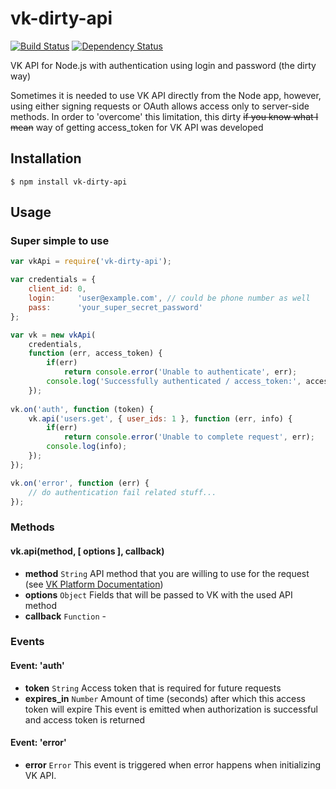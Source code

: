 # vk-dirty-api

[![Build Status](https://travis-ci.org/v12/node-vk-api.svg)](https://travis-ci.org/v12/node-vk-api) [![Dependency Status](https://david-dm.org/v12/node-vk-api.svg)](https://david-dm.org/v12/node-vk-api)

VK API for Node.js with authentication using login and password (the dirty way)

Sometimes it is needed to use VK API directly from the Node app, however, using either signing requests or OAuth allows access only to server-side methods. In order to 'overcome' this limitation, this dirty ~~if you know what I mean~~ way of getting access_token for VK API was developed

## Installation
    $ npm install vk-dirty-api

## Usage

### Super simple to use
```javascript
var vkApi = require('vk-dirty-api');

var credentials = {
    client_id: 0,
    login:     'user@example.com', // could be phone number as well
    pass:      'your_super_secret_password'
};

var vk = new vkApi(
    credentials,
    function (err, access_token) {
        if(err)
            return console.error('Unable to authenticate', err);
        console.log('Successfully authenticated / access_token:', access_token);
    });
    
vk.on('auth', function (token) {
    vk.api('users.get', { user_ids: 1 }, function (err, info) {
        if(err)
            return console.error('Unable to complete request', err);
        console.log(info);
    });
});

vk.on('error', function (err) {
    // do authentication fail related stuff... 
});
```

### Methods
#### vk.api(method, [ options ], callback)
- **method** `String` API method that you are willing to use for the request (see [VK Platform Documentation](https://vk.com/dev/method))
- **options** `Object` Fields that will be passed to VK with the used API method 
- **callback** `Function` -

### Events
#### Event: 'auth'
- **token** `String` Access token that is required for future requests
- **expires_in** `Number` Amount of time (seconds) after which this access token will expire
This event is emitted when authorization is successful and access token is returned   

#### Event: 'error'
- **error** `Error` 
This event is triggered when error happens when initializing VK API.